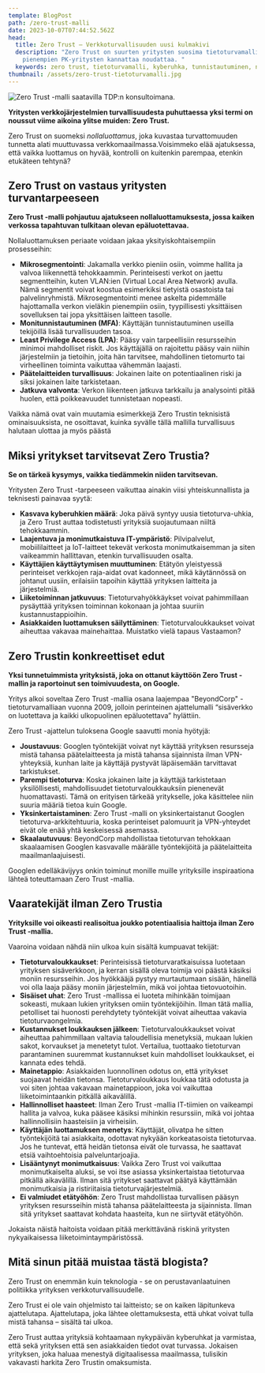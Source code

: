 ```yaml
---
template: BlogPost
path: /zero-trust-malli
date: 2023-10-07T07:44:52.562Z
head:
  title: Zero Trust – Verkkoturvallisuuden uusi kulmakivi
  description: "Zero Trust on suurten yritysten suosima tietoturvamalli, jota myös
    pienempien PK-yritysten kannattaa noudattaa. "
  keywords: zero trust, tietoturvamalli, kyberuhka, tunnistautuminen, nollaluottamus
thumbnail: /assets/zero-trust-tietoturvamalli.jpg
---
```

![Zero Trust -malli saatavilla TDP:n konsultoimana.](/assets/zero-trust-tietoturvamalli.jpg)

**Yritysten verkkojärjestelmien turvallisuudesta puhuttaessa yksi termi on noussut viime aikoina ylitse muiden: Zero Trust.** 

Zero Trust on suomeksi *nollaluottamus*, joka kuvastaa turvattomuuden tunnetta alati muuttuvassa verkkomaailmassa.Voisimmeko elää ajatuksessa, että vaikka luottamus on hyvää, kontrolli on kuitenkin parempaa, etenkin etukäteen tehtynä?

## Zero Trust on vastaus yritysten turvantarpeeseen

**Zero Trust -malli pohjautuu ajatukseen nollaluottamuksesta, jossa kaiken verkossa tapahtuvan tulkitaan olevan epäluotettavaa.** 

Nollaluottamuksen periaate voidaan jakaa yksityiskohtaisempiin prosesseihin:

* **Mikrosegmentointi**: Jakamalla verkko pieniin osiin, voimme hallita ja valvoa liikennettä tehokkaammin. Perinteisesti verkot on jaettu segmentteihin, kuten VLAN:ien (Virtual Local Area Network) avulla. Nämä segmentit voivat koostua esimerkiksi tietyistä osastoista tai palvelinryhmistä. Mikrosegmentointi menee askelta pidemmälle hajottamalla verkon vieläkin pienempiin osiin, tyypillisesti yksittäisen sovelluksen tai jopa yksittäisen laitteen tasolle.
* **Monitunnistautuminen (MFA)**: Käyttäjän tunnistautuminen useilla tekijöillä lisää turvallisuuden tasoa.
* **Least Privilege Access (LPA)**: Pääsy vain tarpeellisiin resursseihin minimoi mahdolliset riskit. Jos käyttäjällä on rajoitettu pääsy vain niihin järjestelmiin ja tietoihin, joita hän tarvitsee, mahdollinen tietomurto tai virheellinen toiminta vaikuttaa vähemmän laajasti.
* **Päätelaitteiden turvallisuus**: Jokainen laite on potentiaalinen riski ja siksi jokainen laite tarkistetaan.
* **Jatkuva valvonta**: Verkon liikenteen jatkuva tarkkailu ja analysointi pitää huolen, että poikkeavuudet tunnistetaan nopeasti.

Vaikka nämä ovat vain muutamia esimerkkejä Zero Trustin teknisistä ominaisuuksista, ne osoittavat, kuinka syvälle tällä mallilla turvallisuus halutaan ulottaa ja myös päästä

## Miksi yritykset tarvitsevat Zero Trustia?

**Se on tärkeä kysymys, vaikka tiedämmekin niiden tarvitsevan.** 

Yritysten Zero Trust -tarpeeseen vaikuttaa ainakin viisi yhteiskunnallista ja teknisesti painavaa syytä: 

* **Kasvava kyberuhkien määrä**: Joka päivä syntyy uusia tietoturva-uhkia, ja Zero Trust auttaa todistetusti yrityksiä suojautumaan niiltä tehokkaammin.
* **Laajentuva ja monimutkaistuva IT-ympäristö**: Pilvipalvelut, mobiililaitteet ja IoT-laitteet tekevät verkosta monimutkaisemman ja siten vaikeammin hallittavan, etenkin turvallisuuden osalta.
* **Käyttäjien käyttäytymisen muuttuminen**: Etätyön yleistyessä perinteiset verkkojen raja-aidat ovat kadonneet, mikä käytännössä on johtanut uusiin, erilaisiin tapoihin käyttää yrityksen laitteita ja järjestelmiä.
* **Liiketoiminnan jatkuvuus**: Tietoturvahyökkäykset voivat pahimmillaan pysäyttää yrityksen toiminnan kokonaan ja johtaa suuriin kustannustappioihin.
* **Asiakkaiden luottamuksen säilyttäminen**: Tietoturvaloukkaukset voivat aiheuttaa vakavaa mainehaittaa. Muistatko vielä tapaus Vastaamon?

## Zero Trustin konkreettiset edut

**Yksi tunnetuimmista yrityksistä, joka on ottanut käyttöön Zero Trust -mallin ja raportoinut sen toimivuudesta, on Google.** 

Yritys alkoi soveltaa Zero Trust -mallia osana laajempaa "BeyondCorp" -tietoturvamalliaan vuonna 2009, jolloin perinteinen ajattelumalli “sisäverkko on luotettava ja kaikki ulkopuolinen epäluotettava” hylättiin. 

Zero Trust -ajattelun tuloksena Google saavutti monia hyötyjä:

* **Joustavuus**: Googlen työntekijät voivat nyt käyttää yrityksen resursseja mistä tahansa päätelaitteesta ja mistä tahansa sijainnista ilman VPN-yhteyksiä, kunhan laite ja käyttäjä pystyvät läpäisemään tarvittavat tarkistukset.
* **Parempi tietoturva**: Koska jokainen laite ja käyttäjä tarkistetaan yksilöllisesti, mahdollisuudet tietoturvaloukkauksiin pienenevät huomattavasti. Tämä on erityisen tärkeää yritykselle, joka käsittelee niin suuria määriä tietoa kuin Google.
* **Yksinkertaistaminen**: Zero Trust -malli on yksinkertaistanut Googlen tietoturva-arkkitehtuuria, koska perinteiset palomuurit ja VPN-yhteydet eivät ole enää yhtä keskeisessä asemassa.
* **Skaalautuvuus**: BeyondCorp mahdollistaa tietoturvan tehokkaan skaalaamisen Googlen kasvavalle määrälle työntekijöitä ja päätelaitteita maailmanlaajuisesti.

Googlen edelläkävijyys onkin toiminut monille muille yrityksille inspiraationa lähteä toteuttamaan Zero Trust -mallia.

## Vaaratekijät ilman Zero Trustia

**Yrityksille voi oikeasti realisoitua joukko potentiaalisia haittoja ilman Zero Trust -mallia.**

Vaaroina voidaan nähdä niin ulkoa kuin sisältä kumpuavat tekijät:

* **Tietoturvaloukkaukset**: Perinteisissä tietoturvaratkaisuissa luotetaan yrityksen sisäverkkoon, ja kerran sisällä oleva toimija voi päästä käsiksi moniin resursseihin. Jos hyökkääjä pystyy murtautumaan sisään, hänellä voi olla laaja pääsy moniin järjestelmiin, mikä voi johtaa tietovuotoihin.
* **Sisäiset uhat**: Zero Trust -mallissa ei luoteta mihinkään toimijaan sokeasti, mukaan lukien yrityksen omiin työntekijöihin. Ilman tätä mallia, petolliset tai huonosti perehdytety työntekijät voivat aiheuttaa vakavia tietoturvaongelmia.
* **Kustannukset loukkauksen jälkeen**: Tietoturvaloukkaukset voivat aiheuttaa pahimmillaan valtavia taloudellisia menetyksiä, mukaan lukien sakot, korvaukset ja menetetyt tulot. Vertailua, tuottaako tietoturvan parantaminen suuremmat kustannukset kuin mahdolliset loukkaukset, ei kannata edes tehdä.
* **Mainetappio**: Asiakkaiden luonnollinen odotus on, että yritykset suojaavat heidän tietonsa. Tietoturvaloukkaus loukkaa tätä odotusta ja voi siten johtaa vakavaan mainetappioon, joka voi vaikuttaa liiketoimintaankin pitkällä aikavälillä.
* **Hallinnolliset haasteet**: Ilman Zero Trust -mallia IT-tiimien on vaikeampi hallita ja valvoa, kuka pääsee käsiksi mihinkin resurssiin, mikä voi johtaa hallinnollisiin haasteisiin ja virheisiin.
* **Käyttäjän luottamuksen menetys**: Käyttäjät, olivatpa he sitten työntekijöitä tai asiakkaita, odottavat nykyään korkeatasoista tietoturvaa. Jos he tuntevat, että heidän tietonsa eivät ole turvassa, he saattavat etsiä vaihtoehtoisia palveluntarjoajia.
* **Lisääntynyt monimutkaisuus**: Vaikka Zero Trust voi vaikuttaa monimutkaiselta aluksi, se voi itse asiassa yksinkertaistaa tietoturvaa pitkällä aikavälillä. Ilman sitä yritykset saattavat päätyä käyttämään monimutkaisia ja ristiriitaisia tietoturvajärjestelmiä.
* **Ei valmiudet etätyöhön**: Zero Trust mahdollistaa turvallisen pääsyn yrityksen resursseihin mistä tahansa päätelaitteesta ja sijainnista. Ilman sitä yritykset saattavat kohdata haasteita, kun ne siirtyvät etätyöhön.

Jokaista näistä haitoista voidaan pitää merkittävänä riskinä yritysten nykyaikaisessa liiketoimintaympäristössä.

## Mitä sinun pitää muistaa tästä blogista?

Zero Trust on enemmän kuin teknologia - se on perustavanlaatuinen politiikka yrityksen verkkoturvallisuudelle.

Zero Trust ei ole vain ohjelmisto tai laitteisto; se on kaiken läpitunkeva ajattelutapa. Ajattelutapa, joka lähtee olettamuksesta, että uhkat voivat tulla mistä tahansa – sisältä tai ulkoa. 

Zero Trust auttaa yrityksiä kohtaamaan nykypäivän kyberuhkat ja varmistaa, että sekä yrityksen että sen asiakkaiden tiedot ovat turvassa. Jokaisen yrityksen, joka haluaa menestyä digitaalisessa maailmassa, tulisikin vakavasti harkita Zero Trustin omaksumista.